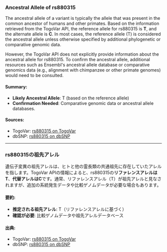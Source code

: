 ### Ancestral Allele of rs880315

The ancestral allele of a variant is typically the allele that was present in the common ancestor of humans and other primates. Based on the information retrieved from the TogoVar API, the reference allele for rs880315 is **T**, and the alternate allele is **C**. In most cases, the reference allele (T) is considered the ancestral allele unless otherwise specified by additional phylogenetic or comparative genomic data.

However, the TogoVar API does not explicitly provide information about the ancestral allele for rs880315. To confirm the ancestral allele, additional resources such as Ensembl's ancestral allele database or comparative genomics data (e.g., alignment with chimpanzee or other primate genomes) would need to be consulted.

#### Summary:
- **Likely Ancestral Allele**: T (based on the reference allele)
- **Confirmation Needed**: Comparative genomic data or ancestral allele databases.

#### Sources:
- TogoVar: [rs880315 on TogoVar](https://togovar.org/variant/tgv344062)
- dbSNP: [rs880315 on dbSNP](https://identifiers.org/dbsnp/rs880315)

---

### rs880315の祖先アレル

遺伝子変異の祖先アレルは、ヒトと他の霊長類の共通祖先に存在していたアレルを指します。TogoVar APIの情報によると、rs880315の**リファレンスアレルはT**、**代替アレルはC**です。通常、リファレンスアレル（T）が祖先アレルと見なされますが、追加の系統発生データや比較ゲノムデータが必要な場合もあります。

#### 要約:
- **推定される祖先アレル**: T（リファレンスアレルに基づく）
- **確認が必要**: 比較ゲノムデータや祖先アレルデータベース

#### 出典:
- TogoVar: [rs880315 on TogoVar](https://togovar.org/variant/tgv344062)
- dbSNP: [rs880315 on dbSNP](https://identifiers.org/dbsnp/rs880315)